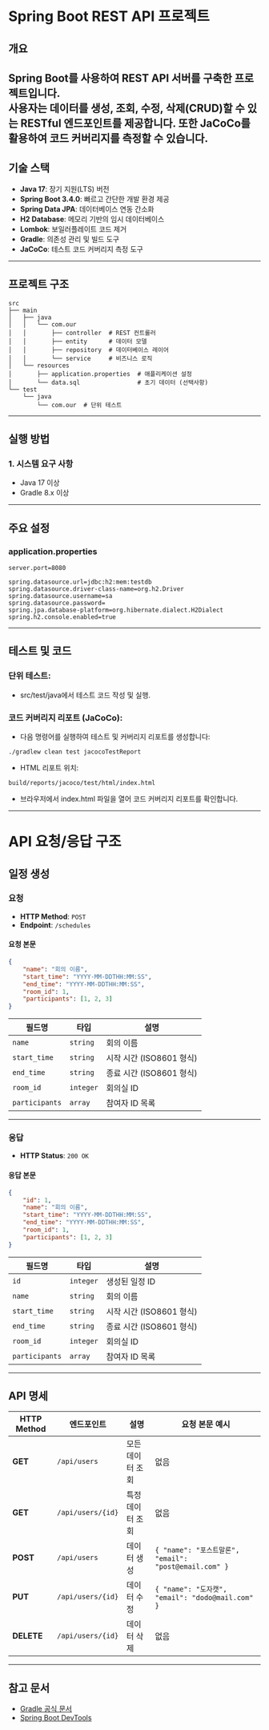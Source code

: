 # Spring Boot REST API 프로젝트

## 개요
Spring Boot를 사용하여 REST API 서버를 구축한 프로젝트입니다.  
사용자는 데이터를 생성, 조회, 수정, 삭제(CRUD)할 수 있는 RESTful 엔드포인트를 제공합니다.
또한 JaCoCo를 활용하여 코드 커버리지를 측정할 수 있습니다.
---

## 기술 스택
- **Java 17**: 장기 지원(LTS) 버전
- **Spring Boot 3.4.0**: 빠르고 간단한 개발 환경 제공
- **Spring Data JPA**: 데이터베이스 연동 간소화
- **H2 Database**: 메모리 기반의 임시 데이터베이스
- **Lombok**: 보일러플레이트 코드 제거
- **Gradle**: 의존성 관리 및 빌드 도구
- **JaCoCo**: 테스트 코드 커버리지 측정 도구

---

## 프로젝트 구조

```
src
├── main
│   ├── java
│   │   └── com.our
│   │       ├── controller  # REST 컨트롤러
│   │       ├── entity      # 데이터 모델
│   │       ├── repository  # 데이터베이스 레이어
│   │       └── service     # 비즈니스 로직
│   └── resources
│       ├── application.properties  # 애플리케이션 설정
│       └── data.sql                # 초기 데이터 (선택사항)
└── test
    └── java
        └── com.our  # 단위 테스트
```

---
## 실행 방법

### 1. 시스템 요구 사항
- Java 17 이상
- Gradle 8.x 이상


---

## 주요 설정

### application.properties
```properties
server.port=8080

spring.datasource.url=jdbc:h2:mem:testdb
spring.datasource.driver-class-name=org.h2.Driver
spring.datasource.username=sa
spring.datasource.password=
spring.jpa.database-platform=org.hibernate.dialect.H2Dialect
spring.h2.console.enabled=true
```
---

## 테스트 및 코드

### 단위 테스트:
- src/test/java에서 테스트 코드 작성 및 실행.

### 코드 커버리지 리포트 (JaCoCo):
- 다음 명령어를 실행하여 테스트 및 커버리지 리포트를 생성합니다:
```
./gradlew clean test jacocoTestReport
```

- HTML 리포트 위치:
```
build/reports/jacoco/test/html/index.html
```

- 브라우저에서 index.html 파일을 열어 코드 커버리지 리포트를 확인합니다.

---

# API 요청/응답 구조

## 일정 생성

### **요청**
- **HTTP Method**: `POST`
- **Endpoint**: `/schedules`

#### **요청 본문**
```json
{
    "name": "회의 이름",
    "start_time": "YYYY-MM-DDTHH:MM:SS",
    "end_time": "YYYY-MM-DDTHH:MM:SS",
    "room_id": 1,
    "participants": [1, 2, 3]
}
```

| 필드명         | 타입         | 설명                     |
|----------------|--------------|--------------------------|
| `name`         | `string`     | 회의 이름                |
| `start_time`   | `string`     | 시작 시간 (ISO8601 형식) |
| `end_time`     | `string`     | 종료 시간 (ISO8601 형식) |
| `room_id`      | `integer`    | 회의실 ID                |
| `participants` | `array`      | 참여자 ID 목록           |

---

### **응답**
- **HTTP Status**: `200 OK`

#### **응답 본문**
```json
{
    "id": 1,
    "name": "회의 이름",
    "start_time": "YYYY-MM-DDTHH:MM:SS",
    "end_time": "YYYY-MM-DDTHH:MM:SS",
    "room_id": 1,
    "participants": [1, 2, 3]
}
```

| 필드명         | 타입         | 설명                     |
|----------------|--------------|--------------------------|
| `id`           | `integer`    | 생성된 일정 ID           |
| `name`         | `string`     | 회의 이름                |
| `start_time`   | `string`     | 시작 시간 (ISO8601 형식) |
| `end_time`     | `string`     | 종료 시간 (ISO8601 형식) |
| `room_id`      | `integer`    | 회의실 ID                |
| `participants` | `array`      | 참여자 ID 목록           |

---


## API 명세

| HTTP Method | 엔드포인트              | 설명                   | 요청 본문 예시                                         |
|-------------|-------------------------|------------------------|--------------------------------------------------|
| **GET**     | `/api/users`           | 모든 데이터 조회        | 없음                                               |
| **GET**     | `/api/users/{id}`      | 특정 데이터 조회        | 없음                                               |
| **POST**    | `/api/users`           | 데이터 생성             | `{ "name": "포스트말론", "email": "post@email.com" }` |
| **PUT**     | `/api/users/{id}`      | 데이터 수정             | `{ "name": "도자캣", "email": "dodo@mail.com" }`    |
| **DELETE**  | `/api/users/{id}`      | 데이터 삭제             | 없음                                               |

---



## 참고 문서

- [Gradle 공식 문서](https://docs.gradle.org)
- [Spring Boot DevTools](https://docs.spring.io/spring-boot/3.4.0/reference/using/devtools.html)
